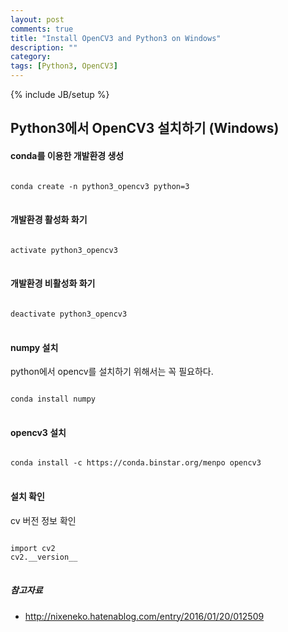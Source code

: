 ```yaml
---
layout: post
comments: true
title: "Install OpenCV3 and Python3 on Windows"
description: ""
category:
tags: [Python3, OpenCV3]
---
```

{% include JB/setup %}

## Python3에서 OpenCV3 설치하기 (Windows)

#### conda를 이용한 개발환경 생성
<pre>
<code>
conda create -n python3_opencv3 python=3
</code>
</pre>

#### 개발환경 활성화 화기
<pre>
<code>
activate python3_opencv3
</code>
</pre>

#### 개발환경 비활성화 화기
<pre>
<code>
deactivate python3_opencv3
</code>
</pre>

#### numpy 설치
python에서 opencv를 설치하기 위해서는 꼭 필요하다.

<pre>
<code>
conda install numpy
</code>
</pre>

#### opencv3 설치
<pre>
<code>
conda install -c https://conda.binstar.org/menpo opencv3
</code>
</pre>

#### 설치 확인
cv 버전 정보 확인
<pre>
<code>
import cv2
cv2.__version__
</code>
</pre>

##### 참고자료
* <http://nixeneko.hatenablog.com/entry/2016/01/20/012509>
